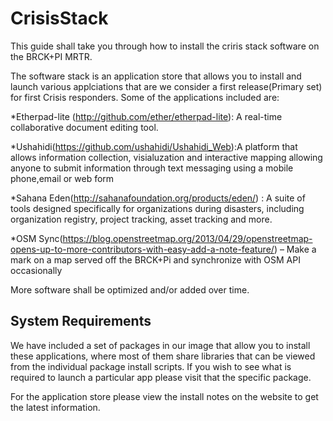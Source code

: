 # CrisisStack
This guide shall take you through how to install the criris stack software on the BRCK+PI MRTR. 

The software stack is an application store that allows you to install and launch various applciations that are we consider a first release(Primary set) for first Crisis responders. Some of the applications included are:

*Etherpad-lite (http://github.com/ether/etherpad-lite): A real-time collaborative document editing tool. 

*Ushahidi(https://github.com/ushahidi/Ushahidi_Web):A platform that allows information collection, visialuzation and interactive mapping 
allowing anyone to submit information through text messaging using a mobile phone,email or web form

*Sahana Eden(http://sahanafoundation.org/products/eden/) : A suite of tools designed specifically for organizations during disasters, including organization registry, project tracking, asset tracking and more.

*OSM Sync(https://blog.openstreetmap.org/2013/04/29/openstreetmap-opens-up-to-more-contributors-with-easy-add-a-note-feature/) – Make a mark on a map served off the BRCK+Pi and synchronize with OSM API occasionally

More software shall be optimized and/or added over time. 

System Requirements 
--------------------
We have included a set of packages in our image that allow you to install these applications, where most of them share libraries that can be viewed from the individual package install scripts. 
If you wish to see what is required to launch a particular app please visit that the specific package. 

For the application store please view the install notes on the website to get the latest information. 




